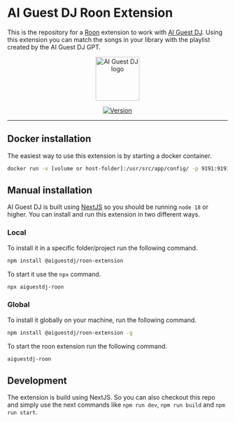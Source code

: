 # AI Guest DJ Roon Extension

This is the repository for a [Roon](https://roon.app/) extension to work with [AI Guest DJ](https://aiguestdj.com). Using this extension you can match the songs in your library with the playlist created by the AI Guest DJ GPT.

<p align="center"><a href="https://aiguestdj.com" target="_blank" rel="noopener noreferrer"><img width="100" src="https://aiguestdj.com/img/logo.png" alt="AI Guest DJ logo"></a></p>

<p align="center">
  <a href="https://www.npmjs.com/package/next"><img src="https://img.shields.io/node/v/next.svg?sanitize=true" alt="Version"></a>
</p>

------------

## Docker installation

The easiest way to use this extension is by starting a docker container.

```sh
docker run -v [volume or host-folder]:/usr/src/app/config/ -p 9191:9191 aiguestdj/roon-extension:latest
```

## Manual installation

AI Guest DJ is built using [NextJS](https://nextjs.org/) so you should be running `node 18` or higher. You can install and run this extension in two different ways.

### Local

To install it in a specific folder/project run the following command.

```sh
npm install @aiguestdj/roon-extension
```

To start it use the `npx` command.

```sh
npx aiguestdj-roon
```

### Global

To install it globally on your machine, run the following command.

```sh
npm install @aiguestdj/roon-extension -g
```

To start the roon extension run the following command.

```sh
aiguestdj-roon
```

## Development

The extension is build using NextJS. So you can also checkout this repo and simply use the next commands like `npm run dev`, `npm run build` and `npm run start`.
